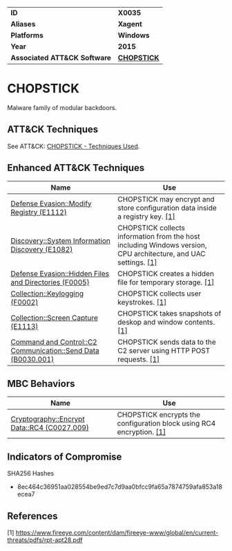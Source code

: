 
<table>
<tr>
<td><b>ID</b></td>
<td><b>X0035</b></td>
</tr>
<tr>
<td><b>Aliases</b></td>
<td><b>Xagent</b></td>
</tr>
<tr>
<td><b>Platforms</b></td>
<td><b>Windows</b></td>
</tr>
<tr>
<td><b>Year</b></td>
<td><b>2015</b></td>
</tr>
<tr>
<td><b>Associated ATT&CK Software</b></td>
<td><b><a href="https://attack.mitre.org/software/S0023/">CHOPSTICK</a></b></td>
</tr>
</table>


# CHOPSTICK

Malware family of modular backdoors.

## ATT&CK Techniques

See ATT&CK: [CHOPSTICK - Techniques Used](https://attack.mitre.org/software/S0023/).

## Enhanced ATT&CK Techniques

|Name|Use|
|---|---|
|[Defense Evasion::Modify Registry (E1112)](../defense-evasion/modify-registry.md)|CHOPSTICK may encrypt and store configuration data inside a registry key. [[1]](#1)|
|[Discovery::System Information Discovery (E1082)](../discovery/system-information-discovery.md)|CHOPSTICK collects information from the host including Windows version, CPU architecture, and UAC settings. [[1]](#1)|
|[Defense Evasion::Hidden Files and Directories (F0005)](../defense-evasion/hidden-files-and-directories.md)|CHOPSTICK creates a hidden file for temporary storage. [[1]](#1)|
|[Collection::Keylogging (F0002)](../collection/keylogging.md)|CHOPSTICK collects user keystrokes. [[1]](#1)|
|[Collection::Screen Capture (E1113)](../collection/screen-capture.md)|CHOPSTICK takes snapshots of deskop and window contents. [[1]](#1)|
|[Command and Control::C2 Communication::Send Data (B0030.001)](../command-and-control/c2-communication.md)|CHOPSTICK sends data to the C2 server using HTTP POST requests. [[1]](#1)|

## MBC Behaviors

|Name|Use|
|---|---|
|[Cryptography::Encrypt Data::RC4 (C0027.009)](../micro-behaviors/cryptography/encrypt-data.md)|CHOPSTICK encrypts the configuration block using RC4 encryption. [[1]](#1)|

## Indicators of Compromise

SHA256 Hashes
- 8ec464c36951aa028554be9ed7c7d9aa0bfcc9fa65a7874759afa853a18ecea7

## References

<a name="1">[1]</a> https://www.fireeye.com/content/dam/fireeye-www/global/en/current-threats/pdfs/rpt-apt28.pdf